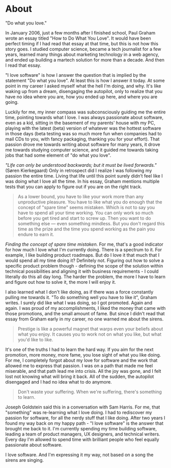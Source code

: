 # About

"Do what you love."

In January 2006, just a few months after I finished school, Paul Graham wrote an essay titled "How to Do What You Love". It would have been perfect timing if I had read that essay at that time, but this is not how this story goes. I studied computer science, became a tech journalist for a few years, learned many things about marketing technology in a web agency, and ended up building a martech solution for more than a decade. And then I read that essay.

"I love software" is how I answer the question that is implied by the statement "Do what you love". At least this is how I answer it today. At some point in my career I asked myself what the hell I'm doing, and why. It's like waking up from a dream, disengaging the autopilot, only to realize that you have no idea where you are, how you ended up here, and where you are going. 

Luckily for me, my inner compass was subconsciously guiding me the entire time, pointing towards what I love. I was always passionate about software, even as a kid, sitting in the basement of my parents' house with my PC, playing with the latest (beta) version of whatever was the hottest software in those days (beta testing was so much more fun when companies had to mail CDs to you, with fancy packaging, thanking you for your effort). That passion drove me towards writing about software for many years, it drove me towards studying computer science, and it guided me towards taking jobs that had some element of "do what you love". 

*"Life can only be understood backwards; but it must be lived forwards."* (Søren Kierkegaard) Only in retrospect did I realize I was following my passion the entire time. Living that life until this point surely didn’t feel like I was doing what I love all the time. In his essay, Graham mentions multiple tests that you can apply to figure out if you are on the right track.

>As a lower bound, you have to like your work more than any unproductive pleasure. You have to like what you do enough that the concept of "spare time" seems mistaken. Which is not to say you have to spend all your time working. You can only work so much before you get tired and start to screw up. Then you want to do something else — even something mindless. But you don't regard this time as the prize and the time you spend working as the pain you endure to earn it.

*Finding the concept of spare time mistaken.* For me, that's a good indicator for how much I love what I'm currently doing. There is a spectrum to it. For example, I like building product roadmaps. But do I love it that much that I would spend all my time doing it? Definitely not. Figuring out how to solve a specific product problem though - defining the scope of the solution within technical possibilities and aligning it with business requirements - I could literally do this all day long. The harder the problem, the more I have to learn and figure out how to solve it, the more I will enjoy it.

I also learned what I don't like doing, as if there was a force constantly pulling me towards it. "To do something well you have to like it", Graham writes. I surely did like what I was doing, so I got promoted. Again and again. I was proud of my accomplishments, I liked the money that came with those promotions, and the small amount of fame. But since I didn't read that essay from Graham early in my career, no one warned me about the sirens.

>Prestige is like a powerful magnet that warps even your beliefs about what you enjoy. It causes you to work not on what you like, but what you'd like to like.

It's one of the truths I had to learn the hard way. If you aim for the next promotion, more money, more fame, you lose sight of what you like doing. For me, I completely forgot about my love for software and the work that allowed me to express that passion. I was on a path that made me feel miserable, and that path lead me into crisis. All the joy was gone, and I felt lost not knowing what will bring it back. All of the sudden, the autopilot disengaged and I had no idea what to do anymore.

>Don't waste your suffering. When we're suffering, there's something to learn.

Joseph Goldstein said this in a conversation with Sam Harris. For me, that "something" was re-learning what I love doing. I had to rediscover my passion for software, for all the nerdy stuff that I like doing. After two years I found my way back on my happy path - "I love software" is the answer that brought me back to it. I'm currently spending my time building software, leading a team of product managers, UX designers, and technical writers. Every day I'm allowed to spend time with brilliant people who feel equally passionate about software.

I love software. And I'm expressing it my way, not based on a song the sirens are singing. 